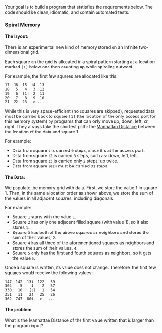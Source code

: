 Your goal is to build a program that statisfies the requirements below. The code should be clean, idiomatic, and contain automated tests.

### Spiral Memory 

#### The layout:
There is an experimental new kind of memory stored on an infinite two-dimensional grid.

Each square on the grid is allocated in a spiral pattern starting at a location marked `[1]` below and then counting up while spiraling outward. 

For example, the first few squares are allocated like this:

```
17  16  15  14  13
18   5   4   3  12
19   6  [1]  2  11
20   7   8   9  10
21  22  23---> ...
```

While this is very space-efficient (no squares are skipped), requested data must be carried back to square `[1]` (the location of the only access port for this memory system) by programs that can only move up, down, left, or right. They always take the shortest path: the [Manhattan Distance](https://en.wikipedia.org/wiki/Taxicab_geometry) between the location of the data and square 1.

For example:
- Data from square `1` is carried `0` steps, since it's at the access port.
- Data from square `12` is carried `3` steps, such as: down, left, left.
- Data from square `23` is carried only `2` steps: up twice.
- Data from square `1024` must be carried `31` steps.

#### The Data:

We populate the memory grid with data. First, we store the value 1 in square 1. Then, in the same allocation order as shown above, we store the sum of the values in all adjacent squares, including diagonals.

For example:
- Square `1` starts with the value `1`.
- Square `2` has only one adjacent filled square (with value 1), so it also stores `1`.
- Square `3` has both of the above squares as neighbors and stores the sum of their values, `2`.
- Square `4` has all three of the aforementioned squares as neighbors and stores the sum of their values, `4`.
- Square `5` only has the first and fourth squares as neighbors, so it gets the value `5`.

Once a square is written, its value does not change. Therefore, the first few squares would receive the following values:

```
147  142  133  122   59
304    5    4    2   57
330   10   [1]   1   54
351   11   23   25   26
362  747  806--->   ...
```

#### The problem:

What is the Manhattan Distance of the first value written that is larger than the program input?

 
